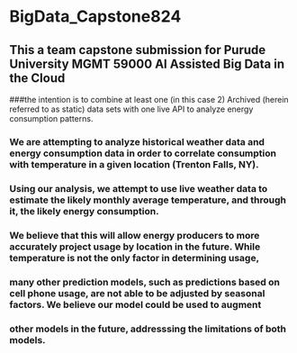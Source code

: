 # BigData_Capstone824

## This a team capstone submission for Purude University MGMT 59000 AI Assisted Big Data in the Cloud
###the intention is to combine at least one (in this case 2) Archived (herein referred to as static) data sets with one live API to analyze energy consumption patterns.
####
### We are attempting to analyze historical weather data and energy consumption data in order to correlate consumption with temperature in a given location (Trenton Falls, NY). 
### Using our analysis, we attempt to use live weather data to estimate the likely monthly average temperature, and through it, the likely energy consumption.
####
### We believe that this will allow energy producers to more accurately project usage by location in the future. While temperature is not the only factor in determining usage,
### many other prediction models, such as predictions based on cell phone usage, are not able to be adjusted by seasonal factors. We believe our model could be used to augment
### other models in the future, addresssing the limitations of both models. 
